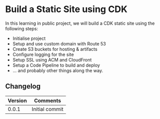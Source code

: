 # Build a Static Site using CDK

In this learning in public project, we will build a CDK static site using the following steps:

- Initialise project
- Setup and use custom domain with Route 53
- Create S3 buckets for hosting & artifacts
- Configure logging for the site
- Setup SSL using ACM and CloudFront
- Setup a Code Pipeline to build and deploy
- ... and probably other things along the way.

## Changelog

| Version | Comments |
|---|---|
| 0.0.1 | Initial commit |




